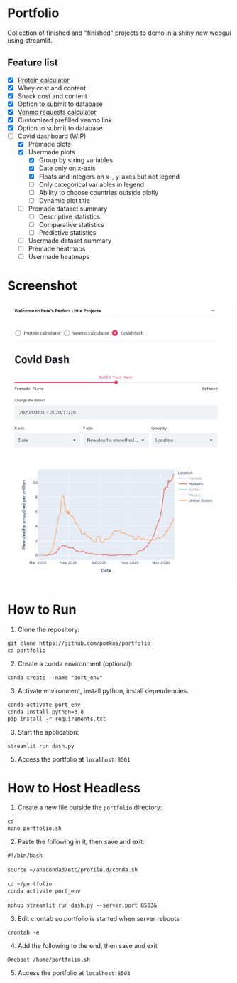 # Portfolio
Collection of finished and "finished" projects to demo in a shiny new webgui using streamlit.

## Feature list
* [x] [Protein calculator](https://protein.peti.work)
 * [x] Whey cost and content
 * [x] Snack cost and content
 * [x] Option to submit to database
* [x] [Venmo requests calculator](https://payme.peti.work)
 * [x] Customized prefilled venmo link
 * [x] Option to submit to database
* [ ] Covid dashboard (WIP)
  * [x] Premade plots
  * [x] Usermade plots
    * [x] Group by string variables
    * [x] Date only on x-axis
    * [x] Floats and integers on x-, y-axes but not legend
    * [ ] Only categorical variables in legend
    * [ ] Ability to choose countries outside plotly
    * [ ] Dynamic plot title
  * [ ] Premade dataset summary
    * [ ] Descriptive statistics
    * [ ] Comparative statistics
    * [ ] Predictive statistics
  * [ ] Usermade dataset summary
  * [ ] Premade heatmaps
  * [ ] Usermade heatmaps

# Screenshot
<img src="https://github.com/pomkos/portfolio/blob/main/sample.png" width="620">

# How to Run

1. Clone the repository:
```
git clone https://github.com/pomkos/portfolio
cd portfolio
```

2. Create a conda environment (optional):

```
conda create --name "port_env"
```

3. Activate environment, install python, install dependencies.

```
conda activate port_env
conda install python=3.8
pip install -r requirements.txt
```
3. Start the application:
```
streamlit run dash.py
```
5. Access the portfolio at `localhost:8501`
# How to Host Headless

1. Create a new file outside the `portfolio` directory:

```
cd
nano portfolio.sh
```

2. Paste the following in it, then save and exit:

```
#!/bin/bash

source ~/anaconda3/etc/profile.d/conda.sh

cd ~/portfolio
conda activate port_env

nohup streamlit run dash.py --server.port 8503&
```

3. Edit crontab so portfolio is started when server reboots

```
crontab -e
```

4. Add the following to the end, then save and exit

```
@reboot /home/portfolio.sh
```

5. Access the portfolio at `localhost:8503`
